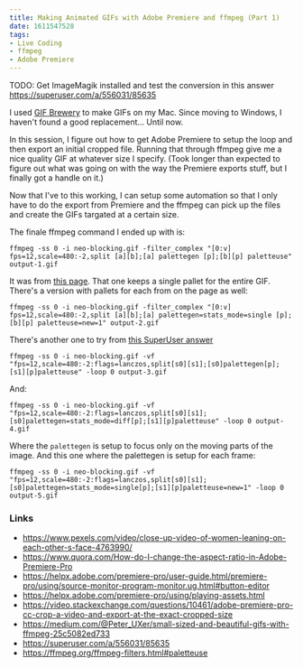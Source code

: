```yaml
---
title: Making Animated GIFs with Adobe Premiere and ffmpeg (Part 1)
date: 1611547528
tags:
- Live Coding
- ffmpeg
- Adobe Premiere
---
```


TODO: Get ImageMagik installed and test the conversion in this answer https://superuser.com/a/556031/85635


I used [GIF Brewery](https://gfycat.com/gifbrewery) to make GIFs on my Mac. Since moving to Windows, I haven't found a good replacement... Until now. 

In this session, I figure out how to get Adobe Premiere to setup the loop and then export an initial cropped file. Running that through ffmpeg give me a nice quality GIF at whatever size I specify. (Took longer than expected to figure out what was going on with the way the Premiere exports stuff, but I finally got a handle on it.)

Now that I've to this working, I can setup some automation so that I only have to do the export from Premiere and the ffmpeg can pick up the files and create the GIFs targated at a certain size. 

The finale ffmpeg command I ended up with is:

    ffmpeg -ss 0 -i neo-blocking.gif -filter_complex "[0:v] fps=12,scale=480:-2,split [a][b];[a] palettegen [p];[b][p] paletteuse" output-1.gif

It was from [this page](https://engineering.giphy.com/how-to-make-gifs-with-ffmpeg/). That one keeps a single pallet for the entire GIF. There's a version with pallets for each from on the page as well:

    ffmpeg -ss 0 -i neo-blocking.gif -filter_complex "[0:v] fps=12,scale=480:-2,split [a][b];[a] palettegen=stats_mode=single [p];[b][p] paletteuse=new=1" output-2.gif

There's another one to try from [this SuperUser answer](https://superuser.com/a/556031/85635)

    ffmpeg -ss 0 -i neo-blocking.gif -vf "fps=12,scale=480:-2:flags=lanczos,split[s0][s1];[s0]palettegen[p];[s1][p]paletteuse" -loop 0 output-3.gif

And:
    
    ffmpeg -ss 0 -i neo-blocking.gif -vf "fps=12,scale=480:-2:flags=lanczos,split[s0][s1];[s0]palettegen=stats_mode=diff[p];[s1][p]paletteuse" -loop 0 output-4.gif

Where the `palettegen` is setup to focus only on the moving parts of the image. And this one where the palettegen is setup for each frame:

    ffmpeg -ss 0 -i neo-blocking.gif -vf "fps=12,scale=480:-2:flags=lanczos,split[s0][s1];[s0]palettegen=stats_mode=single[p];[s1][p]paletteuse=new=1" -loop 0 output-5.gif



### Links

- https://www.pexels.com/video/close-up-video-of-women-leaning-on-each-other-s-face-4763990/
- https://www.quora.com/How-do-I-change-the-aspect-ratio-in-Adobe-Premiere-Pro
- https://helpx.adobe.com/premiere-pro/user-guide.html/premiere-pro/using/source-monitor-program-monitor.ug.html#button-editor
- https://helpx.adobe.com/premiere-pro/using/playing-assets.html
- https://video.stackexchange.com/questions/10461/adobe-premiere-pro-cc-crop-a-video-and-export-at-the-exact-cropped-size 
- https://medium.com/@Peter_UXer/small-sized-and-beautiful-gifs-with-ffmpeg-25c5082ed733
- https://superuser.com/a/556031/85635
- https://ffmpeg.org/ffmpeg-filters.html#paletteuse



